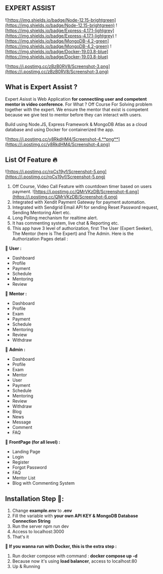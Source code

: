 ## **EXPERT ASSIST**
![https://img.shields.io/badge/Node-12.15-brightgreen](https://img.shields.io/badge/Node-12.15-brightgreen) ![https://img.shields.io/badge/Express-4.17.1-lightgrey](https://img.shields.io/badge/Express-4.17.1-lightgrey) ![https://img.shields.io/badge/MongoDB-4.2-green](https://img.shields.io/badge/MongoDB-4.2-green) ![https://img.shields.io/badge/Docker-19.03.8-blue](https://img.shields.io/badge/Docker-19.03.8-blue)

![https://i.postimg.cc/zBzB0RV8/Screenshot-3.png](https://i.postimg.cc/zBzB0RV8/Screenshot-3.png)

## **What is Expert Assist ?**
Expert Asisst is Web Application **for connectiing user and competent mentor in video conference**. For What ?  Off Course For Solving problem together with the expert. We ensure the mentor that exist is competent because we give test to mentor before they can interact with users.

Build using Node.JS, Express Framework & MongoDB Atlas as a cloud database and using Docker for containerized the app.

![https://i.postimg.cc/y8RkdHM4/Screenshot-4.**png**](https://i.postimg.cc/y8RkdHM4/Screenshot-4.png)


## **List Of Feature** 🔥
![https://i.postimg.cc/rpCs19yf/Screenshot-5.png](https://i.postimg.cc/rpCs19yf/Screenshot-5.png)
1. Off Course, Video Call Feature with countdown timer based on users payment.
![https://i.postimg.cc/QMrVKzDB/Screenshot-6.png](https://i.postimg.cc/QMrVKzDB/Screenshot-6.png)
2. Integrated with Xendit Payment Gateway for payment automation.
3. Integrated with Sendgrid Email API for sending Reset Password request, Sending Mentoring Alert etc.
4. Long Polling mechanism for realtime alert.
5. It has commenting system, live chat & Reporting etc.
6. This app have 3 level of authorization, first The User (Expert Seeker), The Mentor (here is The Expert) and The Admin. Here is the Authorization Pages detail :

🐤 **User :**
* Dashboard
* Profile 
* Payment
* Schedule
* Mentoring
* Review

🦁 **Mentor :**
* Dashboard
* Profile
* Exam
* Payment
* Schedule
* Mentoring
* Review
* Withdraw

🐲 **Admin :**
* Dashboard
* Profile
* Exam
* Mentor
* User
* Payment
* Schedule
* Mentoring
* Review
* Withdraw
* Blog
* News
* Message
* Comment
* FAQ

🌈 **FrontPage (for all level) :**
* Landing Page
* Login
* Register
* Forgot Password
* FAQ
* Mentor List 
* Blog with Commenting System

## **Installation Step 🎊:**
1. Change **example.env** to **.env**
2. Fill the variable with **your own API KEY & MongoDB Database Connection String**
3. Run the server npm run dev
4. Access to localhost:3000
5. That's it 

**🐋 If you wanna run with Docker, this is the extra step :**
1. Run docker compose with command : **docker compose up -d** 
2. Because now it's using **load balancer**, access to localhost:80 
4. Up & Running 


